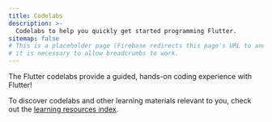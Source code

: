 ```yaml
---
title: Codelabs
description: >-
  Codelabs to help you quickly get started programming Flutter.
sitemap: false
# This is a placeholder page (Firebase redirects this page's URL to another);
# it is necessary to allow breadcrumbs to work.
---
```


The Flutter codelabs provide a guided, hands-on coding experience with Flutter!

To discover codelabs and other learning materials relevant to you,
check out the [learning resources index][].

[learning resources index]: /reference/learning-resources
